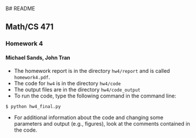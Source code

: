 B# README
## Math/CS 471
### Homework 4
#### Michael Sands, John Tran

- The homework report is in the directory
`hw4/report` and is called `homework4.pdf`.
- The code for `hw4` is in the directory `hw4/code`
- The output files are in the directory `hw4/code_output`  
- To run the code, type the following command in the command line:

```
$ python hw4_final.py
```

- For additional information about the code and changing some
  parameters and output (e.g., figures), look at the comments contained in 
  the code.
